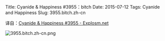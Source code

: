 Title: Cyanide & Happiness #3955：bitch
Date: 2015-07-12
Tags: Cyanide and Happiness
Slug: 3955.bitch.zh-cn

译自：[Cyanide & Happiness #3955 - Explosm.net](http://explosm.net/comics/3955/)


![3955.bitch.zh-cn.png](/static/images/comics/3955.bitch.zh-cn.png)